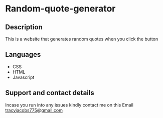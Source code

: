 # Random-quote-generator

## Description

This is a website that generates random quotes when you click the button

##  Languages 
* CSS
* HTML 
* Javascript

## Support and contact details
Incase you run into any issues kindly contact me on this Email tracyjacobs775@gmail.com
